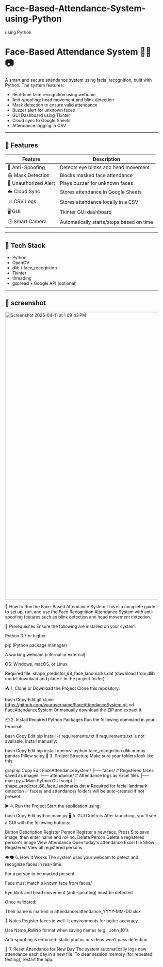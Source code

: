 # Face-Based-Attendance-System-using-Python
using Python

# Face-Based Attendance System 👨‍💻📷

A smart and secure attendance system using facial recognition, built with Python. The system features:

- Real-time face recognition using webcam
- Anti-spoofing: head movement and blink detection
- Mask detection to ensure valid attendance
- Buzzer alert for unknown faces
- GUI Dashboard using Tkinter
- Cloud sync to Google Sheets
- Attendance logging in CSV

---

## 🔧 Features

| Feature | Description |
|--------|-------------|
| 🧠 Anti-Spoofing | Detects eye blinks and head movement |
| 😷 Mask Detection | Blocks masked face attendance |
| 🔔 Unauthorized Alert | Plays buzzer for unknown faces |
| ☁️ Cloud Sync | Stores attendance in Google Sheets |
| 📊 CSV Logs | Stores attendance locally in a CSV |
| 🖥️ GUI | Tkinter GUI dashboard |
| 🕒 Smart Camera | Automatically starts/stops based on time |

---

## 🧰 Tech Stack

- Python
- OpenCV
- dlib / face_recognition
- Tkinter
- threading
- gspread + Google API (optional)

---

## 📸 screenshot
<img width="947" alt="Screenshot 2025-04-11 at 1 09 43 PM" src="https://github.com/user-attachments/assets/baeb291f-acb0-4e33-ab9a-f94b02daa309" />

🚀 How to Run the Face-Based Attendance System
This is a complete guide to set up, run, and use the Face Recognition Attendance System with anti-spoofing features such as blink detection and head movement detection.

🧩 Prerequisites
Ensure the following are installed on your system:

Python 3.7 or higher

pip (Python package manager)

A working webcam (internal or external)

OS: Windows, macOS, or Linux

Required file: shape_predictor_68_face_landmarks.dat (download from dlib model download and place it in the project folder)

📥 1. Clone or Download the Project
Clone this repository:

bash
Copy
Edit
git clone https://github.com/yourusername/FaceAttendanceSystem.git
cd FaceAttendanceSystem
Or manually download the ZIP and extract it.

📦 2. Install Required Python Packages
Run the following command in your terminal:

bash
Copy
Edit
pip install -r requirements.txt
If requirements.txt is not available, install manually:

bash
Copy
Edit
pip install opencv-python face_recognition dlib numpy pandas Pillow scipy
🧾 3. Project Structure
Make sure your folders look like this:

graphql
Copy
Edit
FaceAttendanceSystem/
├── faces/                     # Registered faces saved as images
├── attendance/                # Attendance logs as Excel files
├── main.py                    # Main Python GUI script
├── shape_predictor_68_face_landmarks.dat  # Required for facial landmark detection
✅ faces/ and attendance/ folders will be auto-created if not present.

▶️ 4. Run the Project
Start the application using:

bash
Copy
Edit
python main.py
🖥️ 5. GUI Controls
After launching, you'll see a GUI with the following buttons:

Button	Description
Register Person	Register a new face. Press S to save image, then enter name and roll no.
Delete Person	Delete a registered person's image
View Attendance	Open today's attendance Excel file
Show Registered	View all registered persons

👁️‍🗨️ 6. How It Works
The system uses your webcam to detect and recognize faces in real-time.

For a person to be marked present:

Face must match a known face from faces/

Eye blink and head movement (anti-spoofing) must be detected

Once validated:

Their name is marked in attendance/attendance_YYYY-MM-DD.xlsx

📌 Notes
Register faces in well-lit environments for better accuracy.

Use Name_RollNo format when saving names (e.g., John_101).

Anti-spoofing is enforced: static photos or videos won't pass detection.

🧼 7. Reset Attendance for New Day
The system automatically logs new attendance each day in a new file. To clear session memory (for repeated testing), restart the app.
